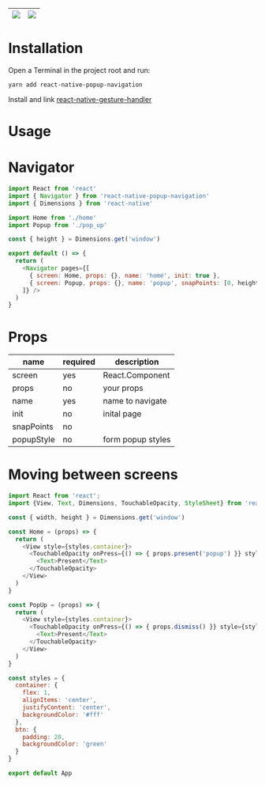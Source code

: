![](gifs/bottom_sheet.gif)  |  ![](gifs/navigation.gif) |
:---------------:|:----------------:|

# Installation

Open a Terminal in the project root and run:

```
yarn add react-native-popup-navigation
```

Install and link [react-native-gesture-handler](https://kmagiera.github.io/react-native-gesture-handler/docs/getting-started.html)

# Usage

# Navigator

```js
import React from 'react'
import { Navigator } from 'react-native-popup-navigation'
import { Dimensions } from 'react-native'

import Home from './home'
import Popup from './pop_up'

const { height } = Dimensions.get('window')

export default () => {
  return (
    <Navigator pages={[ 
      { screen: Home, props: {}, name: 'home', init: true },
      { screen: Popup, props: {}, name: 'popup', snapPoints: [0, height] }
    ]} />
  )
}
```

# Props

| name                      | required | description |
| ------------------------- | -------- | ----------- |
| screen                    | yes      | React.Component |
| props                     | no       | your props |
| name                      | yes      | name to navigate |
| init                      | no       | inital page |
| snapPoints                | no       |             |
| popupStyle                | no       | form popup styles |

# Moving between screens

```js
import React from 'react';
import {View, Text, Dimensions, TouchableOpacity, StyleSheet} from 'react-native'

const { width, height } = Dimensions.get('window')

const Home = (props) => {
  return (
    <View style={styles.container}>
      <TouchableOpacity onPress={() => { props.present('popup') }} style={styles.btn}>
        <Text>Present</Text>
      </TouchableOpacity>
    </View>
  )
}

const PopUp = (props) => {
  return (
    <View style={styles.container}>
      <TouchableOpacity onPress={() => { props.dismiss() }} style={styles.btn}>
        <Text>Present</Text>
      </TouchableOpacity>
    </View>
  )
}

const styles = {
  container: {
    flex: 1, 
    alignItems: 'center', 
    justifyContent: 'center',
    backgroundColor: '#fff'
  },
  btn: {
    padding: 20,
    backgroundColor: 'green'
  }
}

export default App
```